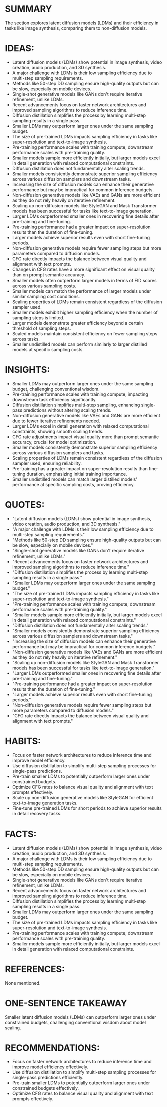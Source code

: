 # SUMMARY
The section explores latent diffusion models (LDMs) and their efficiency in tasks like image synthesis, comparing them to non-diffusion models.

# IDEAS:
- Latent diffusion models (LDMs) show potential in image synthesis, video creation, audio production, and 3D synthesis.
- A major challenge with LDMs is their low sampling efficiency due to multi-step sampling requirements.
- Methods like 50-step DD sampling ensure high-quality outputs but can be slow, especially on mobile devices.
- Single-shot generative models like GANs don't require iterative refinement, unlike LDMs.
- Recent advancements focus on faster network architectures and improved sampling algorithms to reduce inference time.
- Diffusion distillation simplifies the process by learning multi-step sampling results in a single pass.
- Smaller LDMs may outperform larger ones under the same sampling budget.
- The size of pre-trained LDMs impacts sampling efficiency in tasks like super-resolution and text-to-image synthesis.
- Pre-training performance scales with training compute; downstream performance scales with pre-training quality.
- Smaller models sample more efficiently initially, but larger models excel in detail generation with relaxed computational constraints.
- Diffusion distillation does not fundamentally alter scaling trends.
- Smaller models consistently demonstrate superior sampling efficiency across various diffusion samplers and downstream tasks.
- Increasing the size of diffusion models can enhance their generative performance but may be impractical for common inference budgets.
- Non-diffusion generative models like VAEs and GANs are more efficient as they do not rely heavily on iterative refinement.
- Scaling up non-diffusion models like StyleGAN and Mask Transformer models has been successful for tasks like text-to-image generation.
- Larger LDMs outperformed smaller ones in recovering fine details after pre-training and fine-tuning.
- Pre-training performance had a greater impact on super-resolution results than the duration of fine-tuning.
- Larger models achieve superior results even with short fine-tuning periods.
- Non-diffusion generative models require fewer sampling steps but more parameters compared to diffusion models.
- CFG rate directly impacts the balance between visual quality and alignment with text prompts.
- Changes in CFG rates have a more significant effect on visual quality than on prompt semantic accuracy.
- Smaller models often outperform larger models in terms of FID scores across various sampling costs.
- Smaller models can match the performance of larger models under similar sampling cost conditions.
- Scaling properties of LDMs remain consistent regardless of the diffusion sampler used.
- Smaller models exhibit higher sampling efficiency when the number of sampling steps is limited.
- Larger models demonstrate greater efficiency beyond a certain threshold of sampling steps.
- Scaled models maintain consistent efficiency on fewer sampling steps across tasks.
- Smaller undistilled models can perform similarly to larger distilled models at specific sampling costs.

# INSIGHTS:
- Smaller LDMs may outperform larger ones under the same sampling budget, challenging conventional wisdom.
- Pre-training performance scales with training compute, impacting downstream task efficiency significantly.
- Diffusion distillation simplifies multi-step sampling, enhancing single-pass predictions without altering scaling trends.
- Non-diffusion generative models like VAEs and GANs are more efficient due to fewer iterative refinements needed.
- Larger LDMs excel in detail generation with relaxed computational constraints, showing smooth scaling trends.
- CFG rate adjustments impact visual quality more than prompt semantic accuracy, crucial for model optimization.
- Smaller models consistently demonstrate superior sampling efficiency across various diffusion samplers and tasks.
- Scaling properties of LDMs remain consistent regardless of the diffusion sampler used, ensuring reliability.
- Pre-training has a greater impact on super-resolution results than fine-tuning duration, emphasizing initial training importance.
- Smaller undistilled models can match larger distilled models' performance at specific sampling costs, proving efficiency.

# QUOTES:
- "Latent diffusion models (LDMs) show potential in image synthesis, video creation, audio production, and 3D synthesis."
- "A major challenge with LDMs is their low sampling efficiency due to multi-step sampling requirements."
- "Methods like 50-step DD sampling ensure high-quality outputs but can be slow, especially on mobile devices."
- "Single-shot generative models like GANs don't require iterative refinement, unlike LDMs."
- "Recent advancements focus on faster network architectures and improved sampling algorithms to reduce inference time."
- "Diffusion distillation simplifies the process by learning multi-step sampling results in a single pass."
- "Smaller LDMs may outperform larger ones under the same sampling budget."
- "The size of pre-trained LDMs impacts sampling efficiency in tasks like super-resolution and text-to-image synthesis."
- "Pre-training performance scales with training compute; downstream performance scales with pre-training quality."
- "Smaller models sample more efficiently initially, but larger models excel in detail generation with relaxed computational constraints."
- "Diffusion distillation does not fundamentally alter scaling trends."
- "Smaller models consistently demonstrate superior sampling efficiency across various diffusion samplers and downstream tasks."
- "Increasing the size of diffusion models can enhance their generative performance but may be impractical for common inference budgets."
- "Non-diffusion generative models like VAEs and GANs are more efficient as they do not rely heavily on iterative refinement."
- "Scaling up non-diffusion models like StyleGAN and Mask Transformer models has been successful for tasks like text-to-image generation."
- "Larger LDMs outperformed smaller ones in recovering fine details after pre-training and fine-tuning."
- "Pre-training performance had a greater impact on super-resolution results than the duration of fine-tuning."
- "Larger models achieve superior results even with short fine-tuning periods."
- "Non-diffusion generative models require fewer sampling steps but more parameters compared to diffusion models."
- "CFG rate directly impacts the balance between visual quality and alignment with text prompts."

# HABITS:
- Focus on faster network architectures to reduce inference time and improve model efficiency.
- Use diffusion distillation to simplify multi-step sampling processes for single-pass predictions.
- Pre-train smaller LDMs to potentially outperform larger ones under constrained budgets.
- Optimize CFG rates to balance visual quality and alignment with text prompts effectively.
- Scale up non-diffusion generative models like StyleGAN for efficient text-to-image generation tasks.
- Fine-tune pre-trained LDMs for short periods to achieve superior results in detail recovery tasks.

# FACTS:
- Latent diffusion models (LDMs) show potential in image synthesis, video creation, audio production, and 3D synthesis.
- A major challenge with LDMs is their low sampling efficiency due to multi-step sampling requirements.
- Methods like 50-step DD sampling ensure high-quality outputs but can be slow, especially on mobile devices.
- Single-shot generative models like GANs don't require iterative refinement, unlike LDMs.
- Recent advancements focus on faster network architectures and improved sampling algorithms to reduce inference time.
- Diffusion distillation simplifies the process by learning multi-step sampling results in a single pass.
- Smaller LDMs may outperform larger ones under the same sampling budget.
- The size of pre-trained LDMs impacts sampling efficiency in tasks like super-resolution and text-to-image synthesis.
- Pre-training performance scales with training compute; downstream performance scales with pre-training quality.
- Smaller models sample more efficiently initially, but larger models excel in detail generation with relaxed computational constraints.

# REFERENCES:
None mentioned.

# ONE-SENTENCE TAKEAWAY
Smaller latent diffusion models (LDMs) can outperform larger ones under constrained budgets, challenging conventional wisdom about model scaling.

# RECOMMENDATIONS:
- Focus on faster network architectures to reduce inference time and improve model efficiency effectively.
- Use diffusion distillation to simplify multi-step sampling processes for single-pass predictions efficiently.
- Pre-train smaller LDMs to potentially outperform larger ones under constrained budgets effectively.
- Optimize CFG rates to balance visual quality and alignment with text prompts effectively.